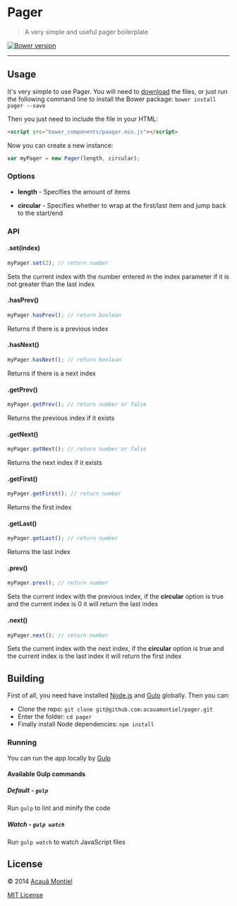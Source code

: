 Pager
=====

> A very simple and useful pager boilerplate

[![Bower version](https://badge.fury.io/bo/pager.svg)](http://badge.fury.io/bo/pager)

---


Usage
-----

It's very simple to use Pager. You will need to [download](https://github.com/acauamontiel/pager/archive/master.zip) the files, or just run the following command line to install the Bower package: `bower install pager --save`

Then you just need to include the file in your HTML:

```html
<script src="bower_components/paager.min.js"></script>
```

Now you can create a new instance:

```javascript
var myPager = new Pager(length, circular);
```

### Options

* **length** - Specifies the amount of items


* **circular** - Specifies whether to wrap at the first/last item and jump back to the start/end


### API

#### .set(index)

```javascript
myPager.set(2); // return number
```

Sets the current index with the number entered in the index parameter if it is not greater than the last index


#### .hasPrev()

```javascript
myPager.hasPrev(); // return boolean
```

Returns if there is a previous index


#### .hasNext()

```javascript
myPager.hasNext(); // return boolean
```

Returns if there is a next index


#### .getPrev()

```javascript
myPager.getPrev(); // return number or false
```

Returns the previous index if it exists


#### .getNext()

```javascript
myPager.getNext(); // return number or false
```

Returns the next index if it exists


#### .getFirst()

```javascript
myPager.getFirst(); // return number
```

Returns the first index


#### .getLast()

```javascript
myPager.getLast(); // return number
```

Returns the last index


#### .prev()

```javascript
myPager.prev(); // return number
```

Sets the current index with the previous index, if the **circular** option is true and the current index is 0 it will return the last index


#### .next()

```javascript
myPager.next(); // return number
```

Sets the current index with the next index, if the **circular** option is true and the current index is the last index it will return the first index


Building
--------

First of all, you need have installed [Node.js](http://nodejs.org/) and [Gulp](http://gulpjs.com) globally.
Then you can:

- Clone the repo: `git clone git@github.com:acauamontiel/pager.git`
- Enter the folder: `cd pager`
- Finally install Node dependencies: `npm install`


### Running

You can run the app locally by [Gulp](http://gulpjs.com)

#### Available Gulp commands


##### Default - `gulp`

Run `gulp` to lint and minify the code


##### Watch - `gulp watch`

Run `gulp watch` to watch JavaScript files


License
-------

© 2014 [Acauã Montiel](http://acauamontiel.com.br)

[MIT License](http://acaua.mit-license.org/)
